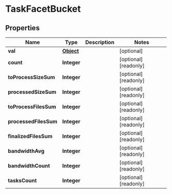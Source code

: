 

# TaskFacetBucket

## Properties

Name | Type | Description | Notes
------------ | ------------- | ------------- | -------------
**val** | [**Object**](.md) |  |  [optional]
**count** | **Integer** |  |  [optional] [readonly]
**toProcessSizeSum** | **Integer** |  |  [optional] [readonly]
**processedSizeSum** | **Integer** |  |  [optional] [readonly]
**toProcessFilesSum** | **Integer** |  |  [optional] [readonly]
**processedFilesSum** | **Integer** |  |  [optional] [readonly]
**finalizedFilesSum** | **Integer** |  |  [optional] [readonly]
**bandwidthAvg** | **Integer** |  |  [optional] [readonly]
**bandwidthCount** | **Integer** |  |  [optional] [readonly]
**tasksCount** | **Integer** |  |  [optional] [readonly]



